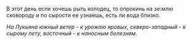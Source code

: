 В этот день если хочешь рыть колодец, то опрокинь на зе:млю сковороду и по сырости ее узнаешь, есть ли вода близко.

_На Лукьяна южный ветер - к урожаю яровых, северо-западный - к сырому лету, восточный - к наносным болезням_.